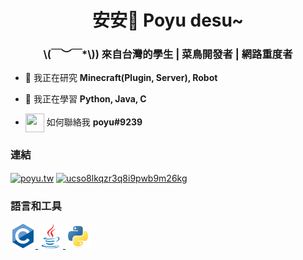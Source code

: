 <h1 align="center">安安👋 Poyu desu~</h1>
<h3 align="center">\(￣︶￣*\)) 來自台灣的學生 | 菜鳥開發者 | 網路重度者</h3>

- 🔭 我正在研究 **Minecraft(Plugin, Server), Robot**

- 🌱 我正在學習 **Python, Java, C**

- <img align="center" src="https://raw.githubusercontent.com/rahuldkjain/github-profile-readme-generator/master/src/images/icons/Social/discord.svg" height="30" width="30" /> 如何聯絡我 **poyu#9239**

<h3 align="left">連結</h3>
<p align="left">
<a href="https://instagram.com/poyu.tw" target="blank"><img align="center" src="https://raw.githubusercontent.com/rahuldkjain/github-profile-readme-generator/master/src/images/icons/Social/instagram.svg" alt="poyu.tw" height="30" width="40" /></a>
<a href="https://www.youtube.com/c/ucso8lkqzr3q8i9pwb9m26kg" target="blank"><img align="center" src="https://raw.githubusercontent.com/rahuldkjain/github-profile-readme-generator/master/src/images/icons/Social/youtube.svg" alt="ucso8lkqzr3q8i9pwb9m26kg" height="30" width="40" /></a>
</p>

<h3 align="left">語言和工具</h3>
<p align="left"> <a href="https://www.cprogramming.com/" target="_blank" rel="noreferrer"> <img src="https://raw.githubusercontent.com/devicons/devicon/master/icons/c/c-original.svg" alt="c" width="40" height="40"/> </a> <a href="https://www.java.com" target="_blank" rel="noreferrer"> <img src="https://raw.githubusercontent.com/devicons/devicon/master/icons/java/java-original.svg" alt="java" width="40" height="40"/> </a> <a href="https://www.python.org" target="_blank" rel="noreferrer"> <img src="https://raw.githubusercontent.com/devicons/devicon/master/icons/python/python-original.svg" alt="python" width="40" height="40"/></a> </p>
